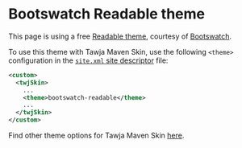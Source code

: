 # Bootswatch Readable theme

This page is using a free [Readable theme][bootswatch-theme], courtesy of
[Bootswatch][bootswatch].

To use this theme with Tawja Maven Skin, use the following `<theme>` configuration
in the [`site.xml` site descriptor][site-xml] file:
  
```xml
<custom>
  <twjSkin>
    ...
    <theme>bootswatch-readable</theme>
    ...
  </twjSkin>
</custom>
```

Find other theme options for Tawja Maven Skin [here][twj-themes].

[bootswatch-theme]: http://bootswatch.com/readable/
[bootswatch]: http://bootswatch.com
[site-xml]: http://maven.apache.org/doxia/doxia-sitetools/doxia-decoration-model/decoration.html
[twj-themes]: ../config.html#Themes
